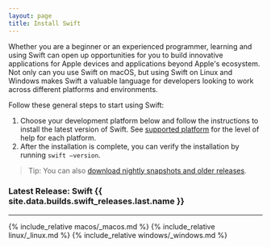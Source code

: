 ```yaml
---
layout: page
title: Install Swift
---
```


Whether you are a beginner or an experienced programmer, learning and using Swift can open up opportunities for you to build innovative applications for Apple devices and applications beyond Apple's ecosystem. Not only can you use Swift on macOS, but using Swift on Linux and Windows makes Swift a valuable language for developers looking to work across different platforms and environments. 

Follow these general steps to start using Swift:

1. Choose your development platform below and follow the instructions to install the latest version of Swift. See [supported platform](/platform-support) for the level of help for each platform.
2. After the installation is complete, you can verify the installation by running `swift —version`.

> Tip: You can also [download nightly snapshots and older releases](/download).

### Latest Release: Swift {{ site.data.builds.swift_releases.last.name }}

<hr>

{% include_relative macos/_macos.md %}
{% include_relative linux/_linux.md %}
{% include_relative windows/_windows.md %}
